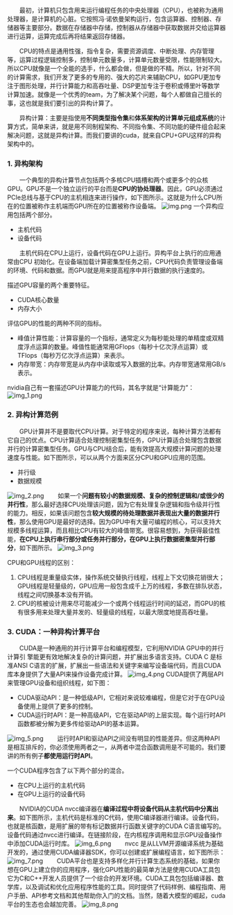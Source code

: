 &emsp;&emsp;最初，计算机只包含用来运行编程任务的中央处理器（CPU），也被称为通用处理器，是计算机的心脏。它按照冯·诺依曼架构运行，包含运算器、控制器、存储器等主要部分。数据在存储器中存储，控制器从存储器中获取数据并交给运算器进行运算，运算完成后再将结果返回存储器。

&emsp;&emsp;CPU的特点是通用性强，指令复杂，需要资源调度、中断处理、内存管理等，运算过程逻辑控制多，控制单元数量多，计算单元数量受限，性能限制较大。所以CPU就像是一个全能的选手，什么都会做，但是做的不精。所以，针对不同的计算需求，我们开发了更多的专用的、强大的芯片来辅助CPU，如GPU更加专注于图形处理，并行计算能力和高吞吐量、DSP更加专注于卷积或傅里叶等数学计算加速。就像是一个优秀的team，为了解决某个问题，每个人都做自己擅长的事，这也就是我们要引出的异构计算了。

&emsp;&emsp;异构计算：主要是指使用**不同类型指令集**和**体系架构的计算单元组成系统**的计算方式，简单来讲，就是用不同制程架构、不同指令集、不同功能的硬件组合起来解决问题，这就是异构计算。而我们要讲的cuda，就来自CPU+GPU这样的异构架构中的。

### 1. 异构架构
&emsp;&emsp;一个典型的异构计算节点包括两个多核CPU插槽和两个或更多个的众核GPU。GPU不是一个独立运行的平台而是**CPU的协处理器**。因此，GPU必须通过PCIe总线与基于CPU的主机相连来进行操作，如下图所示。这就是为什么CPU所在的位置被称作主机端而GPU所在的位置被称作设备端。
![img.png](../asset/04/img.png)
一个异构应用包括两个部分。
* 主机代码
* 设备代码

&emsp;&emsp;主机代码在CPU上运行，设备代码在GPU上运行。异构平台上执行的应用通常由CPU
初始化。在设备端加载计算密集型任务之前，CPU代码负责管理设备端的环境、代码和数据。而GPU就是用来提高程序中并行数据的执行速度的。

描述GPU容量的两个重要特征。
* CUDA核心数量
* 内存大小

评估GPU的性能的两种不同的指标。
* 峰值计算性能：计算容量的一个指标，通常定义为每秒能处理的单精度或双精度浮点运算的数量。峰值性能通常用GFlops（每秒十亿次浮点运算）或TFlops（每秒万亿次浮点运算）来表示。
* 内存带宽：内存带宽是从内存中读取或写入数据的比率。内存带宽通常用GB/s表示。

nvidia自己有一套描述GPU计算能力的代码，其名字就是“计算能力”：
![img_1.png](../asset/04/img_1.png)
### 2. 异构计算范例
&emsp;&emsp;GPU计算并不是要取代CPU计算。对于特定的程序来说，每种计算方法都有它自己的优点。CPU计算适合处理控制密集型任务，GPU计算适合处理包含数据并行的计算密集型任务。GPU与CPU结合后，能有效提高大规模计算问题的处理速度与性能。如下图所示，可以从两个方面来区分CPU和GPU应用的范围。
* 并行级
* 数据规模

![img_2.png](../asset/04/img_2.png)
&emsp;&emsp;如果一个**问题有较小的数据规模、复杂的控制逻辑和/或很少的并行性**，那么最好选择CPU处理该问题，因为它有处理复杂逻辑和指令级并行性的能力。相反，如果该问题包含**较大规模的待处理数据并表现出大量的数据并行性**，那么使用GPU是最好的选择。因为GPU中有大量可编程的核心，可以支持大规模多线程运算，而且相比CPU有较大的峰值带宽。很容易想到，为获得最佳性能，**在CPU上执行串行部分或任务并行部分，在GPU上执行数据密集型并行部分**，如下图所示。
![img_3.png](../asset/04/img_3.png)

CPU和GPU线程的区别：
1. CPU线程是重量级实体，操作系统交替执行线程，线程上下文切换花销很大；GPU线程是轻量级的，GPU应用一般包含成千上万的线程，多数在排队状态，线程之间切换基本没有开销。
2.  CPU的核被设计用来尽可能减少一个或两个线程运行时间的延迟，而GPU的核有很多用来处理大量并发的、轻量级的线程，以最大限度地提高吞吐量。
### 3. CUDA：一种异构计算平台
&emsp;&emsp;CUDA是一种通用的并行计算平台和编程模型，它利用NVIDIA GPU中的并行计算引
擎能更有效地解决复杂的计算问题，并扩展出多语言支持。CUDA C 是标准ANSI C语言的扩展，扩展出一些语法和关键字来编写设备端代码，而且CUDA库本身提供了大量API来操作设备完成计算。
![img_4.png](../asset/04/img_4.png)
CUDA提供了两层API来管理GPU设备和组织线程，如下图：
* CUDA驱动API：是一种低级API，它相对来说较难编程，但是它对于在GPU设备使用上提供了更多的控制。
* CUDA运行时API：是一种高级API，它在驱动API的上层实现。每个运行时API函数都被分解为更多传给驱动API的基本运算。

![img_5.png](../asset/04/img_5.png)
&emsp;&emsp;运行时API和驱动API之间没有明显的性能差异。但这两种API是相互排斥的，你必须使用两者之一，从两者中混合函数调用是不可能的。我们要讲的所有例子**都使用运行时API**。

一个CUDA程序包含了以下两个部分的混合。
* 在CPU上运行的主机代码
* 在GPU上运行的设备代码

&emsp;&emsp;NVIDIA的CUDA nvcc编译器在**编译过程中将设备代码从主机代码中分离出来**。如下图所示，主机代码是标准的C代码，使用C编译器进行编译。设备代码，也就是核函数，是用扩展的带有标记数据并行函数关键字的CUDA C语言编写的。设备代码通过nvcc进行编译。在链接阶段，在内核程序调用和显示GPU设备操作中添加CUDA运行时库。
![img_6.png](../asset/04/img_6.png)
&emsp;&emsp;nvcc 是从LLVM开源编译系统为基础开发的，通过使用CUDA编译器SDK，你可以创建或扩展编程语言，如下图所示：
![img_7.png](../asset/04/img_7.png)
&emsp;&emsp;CUDA平台也是支持多样化并行计算生态系统的基础，如果你想在GPU上建立你的应用程序，强化GPU性能的最简单方法是使用CUDA工具包它为C和C++开发人员提供了一个综合的开发环境。CUDA工具包包括编译器、数学库，以及调试和优化应用程序性能的工具。同时提供了代码样例、编程指南、用户手册、API参考文档和其他帮助你入门的文档。当然，随着大模型的崛起，cuda平台的生态也会越加完善。
![img_8.png](../asset/04/img_8.png)
